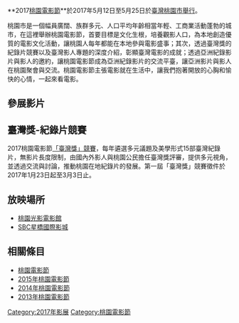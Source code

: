 **2017[桃園電影節](../Page/桃園電影節.md "wikilink")**於2017年5月12日至5月25日於[臺灣](../Page/臺灣.md "wikilink")[桃園市舉行](https://zh.wikipedia.org/wiki/桃園市 "wikilink")。

桃園市是一個幅員廣闊、族群多元、人口平均年齡相當年輕、工商業活動蓬勃的城市，在這裡舉辦桃園電影節，首要目標是文化生根，培養觀影人口，為本地創造優質的電影文化活動，讓桃園人每年都能在本地參與電影盛事；其次，透過臺灣獎的紀錄片競賽以及臺灣影人專題的深度介紹，彰顯臺灣電影的成就；透過亞洲紀錄影片與影人的邀約，讓桃園電影節成為亞洲紀錄影片的交流平臺，讓亞洲影片與影人在桃園聚會與交流。桃園電影節主張電影就在生活中，讓我們抱著開放的心胸和愉快的心情，一起來看電影。

## 參展影片

## 臺灣獎-紀錄片競賽

2017桃園電影節[「臺灣獎」競賽](https://web.archive.org/web/20170128184050/http://taoyuanff.net/taiwanawards/)，每年遴選多元議題及美學形式15部臺灣紀錄片，無影片長度限制，由國內外影人與桃園公民擔任臺灣獎評審，提供多元視角，並透過交流與討論，推動桃園在地紀錄片的發展。第一屆「臺灣獎」競賽徵件於2017年1月23日起至3月3日止。

## 放映場所

  - [桃園光影電影館](http://www.taoyuan.arts-cinema.com/)
  - [SBC星橋國際影城](http://www.sbc-cinemas.com.tw/)

## 相關條目

  - [桃園電影節](../Page/桃園電影節.md "wikilink")
  - [2015年桃園電影節](https://zh.wikipedia.org/wiki/2015年桃園電影節 "wikilink")
  - [2014年桃園電影節](../Page/2014年桃園電影節.md "wikilink")
  - [2013年桃園電影節](../Page/2013年桃園電影節.md "wikilink")

[Category:2017年影展](https://zh.wikipedia.org/wiki/Category:2017年影展 "wikilink")
[Category:桃園電影節](https://zh.wikipedia.org/wiki/Category:桃園電影節 "wikilink")